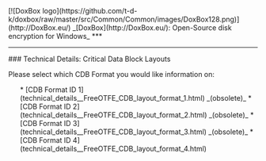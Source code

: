 

<meta content="text/html; charset=UTF-8" http-equiv="Content-Type">
<meta name="keywords" content="disk encryption, security, transparent, AES, plausible deniability, virtual drive, Linux, MS Windows, portable, USB drive, partition">
<meta name="description" content="DoxBox: An Open-Source transparent encryption program for PCs. With this software, you can create one or more &quot;DoxBoxes&quot; on your PC - which appear as disks, anything written to these disks is automatically encrypted before being stored on your hard drive.">

<meta name="author" content="Sarah Dean">
<meta name="copyright" content="Copyright 2004, 2005, 2006, 2007, 2008 Sarah Dean">
<meta name="ROBOTS" content="ALL">

<TITLE>Technical Details: Critical Data Block Layouts</TITLE>

<link href="https://raw.githubusercontent.com/t-d-k/doxbox/master/docs/styles_common.css" rel="stylesheet" type="text/css">


<link rel="shortcut icon" href="https://github.com/t-d-k/doxbox/raw/master/src/Common/Common/images/DoxBox.ico" type="image/x-icon">

<SPAN CLASS="master_link">
[![DoxBox logo](https://github.com/t-d-k/doxbox/raw/master/src/Common/Common/images/DoxBox128.png)](http://DoxBox.eu/)
</SPAN>
<SPAN CLASS="master_title">
_[DoxBox](http://DoxBox.eu/): Open-Source disk encryption for Windows_
</SPAN>
***

      
            

* * * 
<A NAME="level_3_heading_1">
### Technical Details: Critical Data Block Layouts
</A>

Please select which CDB Format you would like information on:

<UL>
* [CDB Format ID 1](technical_details__FreeOTFE_CDB_layout_format_1.html) _(obsolete)_
* [CDB Format ID 2](technical_details__FreeOTFE_CDB_layout_format_2.html) _(obsolete)_
* [CDB Format ID 3](technical_details__FreeOTFE_CDB_layout_format_3.html) _(obsolete)_
* [CDB Format ID 4](technical_details__FreeOTFE_CDB_layout_format_4.html)
</UL>



